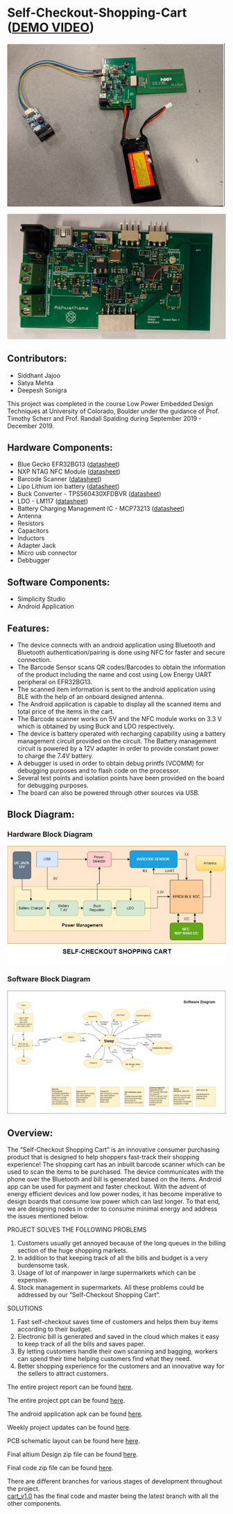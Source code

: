 # Self-Checkout-Shopping-Cart ([DEMO VIDEO](https://drive.google.com/file/d/1PHqSrd3S05qmIQ_HfaXPMp07Jxs_gFq5/view?pli=1))

<p align="middle">
<img src="Project_Images/project_pcb.PNG">
</p>


<p align="middle">
<img src="Project_Images/pcb.PNG">
</p>


## Contributors: 
- Siddhant Jajoo 
- Satya Mehta 
- Deepesh Sonigra 


This project was completed in the course Low Power Embedded Design Techniques at University of Colorado, Boulder under the guidance of Prof. Timothy Scherr and Prof. Randall Spalding during September 2019 - December 2019.  

## Hardware Components:
- Blue Gecko EFR32BG13 ([datasheet](https://www.silabs.com/documents/public/data-sheets/efr32bg13-datasheet.pdf))
- NXP NTAG NFC Module ([datasheet](https://www.nxp.com/docs/en/data-sheet/NT3H2111_2211.pdf))
- Barcode Scanner ([datasheet](https://www.waveshare.com/w/upload/3/3c/Barcode_Scanner_Module_User_Manual_EN.pdf))
- Lipo Lithium ion battery ([datasheet](https://cdn.sparkfun.com/datasheets/Prototyping/Lithium%20Ion%20Battery%20MSDS.pdf))
- Buck Converter - TPS560430XFDBVR ([datasheet](http://www.ti.com/general/docs/suppproductinfo.tsp?distId=10&gotoUrl=http%3A%2F%2Fwww.ti.com%2Flit%2Fgpn%2Ftps560430))
- LDO - LM117 ([datasheet](http://www.ti.com/lit/ds/symlink/lm1117.pdf))
- Battery Charging Management IC - MCP73213 ([datasheet](http://ww1.microchip.com/downloads/en/devicedoc/20002190c.pdf))
- Antenna
- Resistors
- Capacitors
- Inductors
- Adapter Jack
- Micro usb connector
- Debbugger

## Software Components:
- Simplicity Studio
- Android Application

## Features:
-	The device connects with an android application using Bluetooth and Bluetooth authentication/pairing is done using NFC for faster and secure connection.
-	The Barcode Sensor scans QR codes/Barcodes to obtain the information of the product including the name and cost using Low Energy UART peripheral on EFR32BG13.
-	The scanned item information is sent to the android application using BLE with the help of an onboard designed antenna.
-	The Android application is capable to display all the scanned items and total price of the items in the cart.
-	The Barcode scanner works on 5V and the NFC module works on 3.3 V which is obtained by using Buck and LDO respectively.
-	The device is battery operated with recharging capability using a battery management circuit provided on the circuit. The Battery management circuit is powered by a 12V adapter in order to provide constant power to charge the 7.4V battery.
-	A debugger is used in order to obtain debug printfs (VCOMM) for debugging purposes and to flash code on the processor.
-	Several test points and isolation points have been provided on the board for debugging purposes.
-	The board can also be powered through other sources via USB.


## Block Diagram:

### Hardware Block Diagram

<p align="middle">
<img src="Project_Images/LPEDT-BLOCK-DIAGRAM-NEW.jpg">
</p>

### Software Block Diagram

<p align="middle">
<img src="Project_Images/software_block.jpg">
</p>


## Overview:
The “Self-Checkout Shopping Cart” is an innovative consumer purchasing product that is designed to help shoppers fast-track their shopping experience! The shopping cart has an inbuilt barcode scanner which can be used to scan the items to be purchased. The device communicates with the phone over the Bluetooth and bill is generated based on the items. Android app can be used for payment and faster checkout. With the advent of energy efficient devices and low power nodes, it has become imperative to design boards that consume low power which can last longer. To that end, we are designing nodes in order to consume minimal energy and address the issues mentioned below.

PROJECT SOLVES THE FOLLOWING PROBLEMS
1.	Customers usually get annoyed because of the long queues in the billing section of the huge shopping markets. 
2.	In addition to that keeping track of all the bills and budget is a very burdensome task.
3.	Usage of lot of manpower in large supermarkets which can be expensive.
4.	Stock management in supermarkets.
All these problems could be addressed by our “Self-Checkout Shopping Cart”.


SOLUTIONS
1.	Fast self-checkout saves time of customers and helps them buy items according to their budget.
2.	Electronic bill is generated and saved in the cloud which makes it easy to keep track of all the bills and saves paper.
3.	By letting customers handle their own scanning and bagging, workers can spend their time helping customers find what they need. 
4.	Better shopping experience for the customers and an innovative way for the sellers to attract customers.



The entire project report can be found [here](https://github.com/jajoosiddhant/Self-Checkout-Shopping-Cart/blob/master/Project_Report.pdf).

The entire project ppt can be found [here](https://github.com/jajoosiddhant/Self-Checkout-Shopping-Cart/blob/master/Project_PPT.pptx).

The android application apk can be found [here](https://github.com/jajoosiddhant/Self-Checkout-Shopping-Cart/blob/master/ShoppingCart.apk).

Weekly project updates can be found [here](https://github.com/jajoosiddhant/Self-Checkout-Shopping-Cart/tree/master/Project_Updates).

PCB schematic layout can be found here [here](https://github.com/jajoosiddhant/Self-Checkout-Shopping-Cart/blob/master/Altium_layout_schematic.pdf).

Final altium Design zip file can be found [here](https://github.com/jajoosiddhant/Self-Checkout-Shopping-Cart/blob/master/Final_Design_Altium.zip).

Final code zip file can be found [here](https://github.com/jajoosiddhant/Self-Checkout-Shopping-Cart/blob/master/shopping_cart_code.zip).


There are different branches for various stages of development throughout the project.  
[cart_v1.0](https://github.com/jajoosiddhant/Self-Checkout-Shopping-Cart/tree/cart_v1.0) has the final code and master being the latest branch with all the other components.

